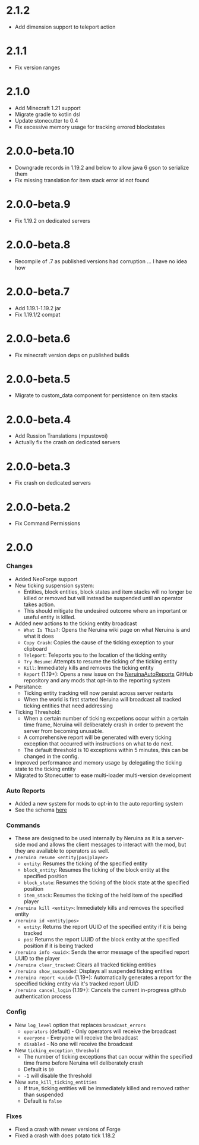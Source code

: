 # 2.1.2

- Add dimension support to teleport action

# 2.1.1

- Fix version ranges

# 2.1.0

- Add Minecraft 1.21 support
- Migrate gradle to kotlin dsl
- Update stonecutter to 0.4
- Fix excessive memory usage for tracking errored blockstates

# 2.0.0-beta.10

- Downgrade records in 1.19.2 and below to allow java 6 gson to serialize them
- Fix missing translation for item stack error id not found

# 2.0.0-beta.9

- Fix 1.19.2 on dedicated servers

# 2.0.0-beta.8

- Recompile of .7 as published versions had corruption ... I have no idea how

# 2.0.0-beta.7

- Add 1.19.1-1.19.2 jar
- Fix 1.19.1/2 compat

# 2.0.0-beta.6

- Fix minecraft version deps on published builds

# 2.0.0-beta.5

- Migrate to custom_data component for persistence on item stacks

# 2.0.0-beta.4

- Add Russion Translations (mpustovoi)
- Actually fix the crash on dedicated servers

# 2.0.0-beta.3

- Fix crash on dedicated servers

# 2.0.0-beta.2

- Fix Command Permissions

# 2.0.0
### Changes
- Added NeoForge support
- New ticking suspension system:
  - Entities, block entities, block states and item stacks will no longer be killed or removed but will instead be 
    suspended until an operator takes action.
  - This should mitigate the undesired outcome where an important or useful entity is killed.
- Added new actions to the ticking entity broadcast
  - `What Is This?`: Opens the Neruina wiki page on what Neruina is and what it does
  - `Copy Crash`: Copies the cause of the ticking exception to your clipboard
  - `Teleport`: Teleports you to the location of the ticking entity
  - `Try Resume`: Attempts to resume the ticking of the ticking entity
  - `Kill`: Immediately kills and removes the ticking entity
  - `Report` (1.19+): Opens a new issue on the [NeruinaAutoReports](https://github.com/Bawnorton/NeruinaAutoReports) 
    GitHub repository and any mods that opt-in to the reporting system
- Persitance:
  - Ticking entity tracking will now persist across server restarts 
  - When the world is first started Neruina will broadcast all tracked ticking entities that need addressing
- Ticking Threshold:
  - When a certain number of ticking excpetions occur within a certain time frame, Neruina will deliberately crash in 
    order to prevent the server from becoming unusable.
  - A comprehensive report will be generated with every ticking exception that occurred with instructions on what to do next.
  - The default threshold is 10 exceptions within 5 minutes, this can be changed in the config.
- Improved performance and memory usage by delegating the ticking state to the ticking entity
- Migrated to Stonecutter to ease multi-loader multi-version development

### Auto Reports
- Added a new system for mods to opt-in to the auto reporting system
- See the schema [here](https://github.com/Bawnorton/Neruina/wiki/Auto-Report-Schema)

### Commands
- These are designed to be used internally by Neruina as it is a server-side mod and allows the client messages to 
  interact with the mod, but they are available to operators as well.
- `/neruina resume <entity|pos|player>`
  - `entity`: Resumes the ticking of the specified entity
  - `block_entity`: Resumes the ticking of the block entity at the specified position
  - `block_state`: Resumes the ticking of the block state at the specified position
  - `item_stack`: Resumes the ticking of the held item of the specified player
- `/neruina kill <entity>`: Immediately kills and removes the specified entity
- `/neruina id <entity|pos>`
  - `entity`: Returns the report UUID of the specified entity if it is being tracked 
  - `pos`: Returns the report UUID of the block entity at the specified position if it is being tracked
- `/neruina info <uuid>`: Sends the error message of the specified report UUID to the player
- `/neruina clear_tracked`: Clears all tracked ticking entities
- `/neruina show_suspended`: Displays all suspended ticking entities
- `/neruina report <uuid>` (1.19+): Automatically generates a report for the specified ticking entity via it's 
  tracked report UUID
- `/neruina cancel_login` (1.19+): Cancels the current in-progress github authentication process

### Config
- New `log_level` option that replaces `broadcast_errors`
  - `operators` (default) - Only operators will receive the broadcast
  - `everyone` - Everyone will receive the broadcast
  - `disabled` - No one will receive the broadcast
- New `ticking_exception_threshold`
  - The number of ticking exceptions that can occur within the specified time frame before Neruina will deliberately 
    crash
  - Default is `10`
  - `-1` will disable the threshold
- New `auto_kill_ticking_entities`
  - If true, ticking entities will be immediately killed and removed rather than suspended
  - Default is `false`

### Fixes
- Fixed a crash with newer versions of Forge
- Fixed a crash with does potato tick 1.18.2
